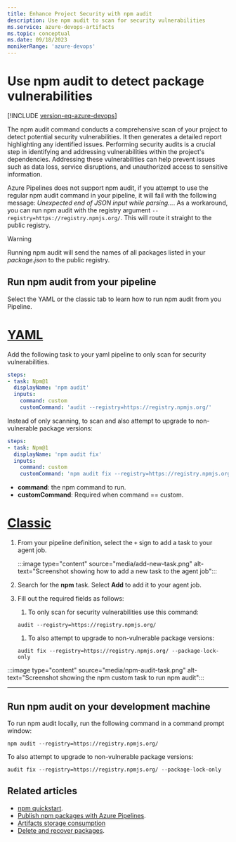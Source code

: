 ```yaml
---
title: Enhance Project Security with npm audit
description: Use npm audit to scan for security vulnerabilities
ms.service: azure-devops-artifacts
ms.topic: conceptual
ms.date: 09/18/2023
monikerRange: 'azure-devops'
---
```


# Use npm audit to detect package vulnerabilities

[!INCLUDE [version-eq-azure-devops](../../includes/version-eq-azure-devops.md)]

The npm audit command conducts a comprehensive scan of your project to detect potential security vulnerabilities. It then generates a detailed report highlighting any identified issues. Performing security audits is a crucial step in identifying and addressing vulnerabilities within the project's dependencies. Addressing these vulnerabilities can help prevent issues such as data loss, service disruptions, and unauthorized access to sensitive information.

Azure Pipelines does not support npm audit, if you attempt to use the regular npm audit command in your pipeline, it will fail with the following message: *Unexpected end of JSON input while parsing...*. As a workaround, you can run npm audit with the registry argument `--registry=https://registry.npmjs.org/`. This will route it straight to the public registry.

>[!WARNING]
> Running npm audit will send the names of all packages listed in your *package.json* to the public registry.

## Run npm audit from your pipeline

Select the YAML or the classic tab to learn how to run npm audit from you Pipeline.

# [YAML](#tab/yaml)

Add the following task to your yaml pipeline to only scan for security vulnerabilities.

```yaml
steps:
- task: Npm@1
  displayName: 'npm audit'
  inputs:
    command: custom
    customCommand: 'audit --registry=https://registry.npmjs.org/'
```

Instead of only scanning, to scan and also attempt to upgrade to non-vulnerable package versions:

```yaml
steps:
- task: Npm@1
  displayName: 'npm audit fix'
  inputs:
    command: custom
    customCommand: 'npm audit fix --registry=https://registry.npmjs.org/ --package-lock-only'
```

- **command**: the npm command to run.
- **customCommand**: Required when command == custom.

# [Classic](#tab/classic)

1. From your pipeline definition, select the `+` sign to add a task to your agent job.

    :::image type="content" source="media/add-new-task.png" alt-text="Screenshot showing how to add a new task to the agent job":::

1. Search for the **npm** task. Select **Add** to add it to your agent job.

1. Fill out the required fields as follows:

    1. To only scan for security vulnerabilities use this command:
    
    ```Command
    audit --registry=https://registry.npmjs.org/
    ```

    1. To also attempt to upgrade to non-vulnerable package versions:
    
    ```Command
    audit fix --registry=https://registry.npmjs.org/ --package-lock-only
    ```

:::image type="content" source="media/npm-audit-task.png" alt-text="Screenshot showing the npm custom task to run npm audit":::

---

## Run npm audit on your development machine

To run npm audit locally, run the following command in a command prompt window:

```Command
npm audit --registry=https://registry.npmjs.org/
```

To also attempt to upgrade to non-vulnerable package versions:

```Command
audit fix --registry=https://registry.npmjs.org/ --package-lock-only
```

## Related articles

- [npm quickstart](../get-started-npm.md).
- [Publish npm packages with Azure Pipelines](../../pipelines/artifacts/npm.md).
- [Artifacts storage consumption](../artifact-storage.md)
- [Delete and recover packages](../how-to/delete-and-recover-packages.md).
